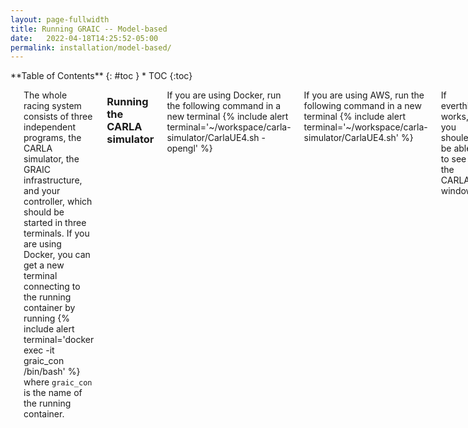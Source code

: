 ```yaml
---
layout: page-fullwidth
title: Running GRAIC -- Model-based
date:   2022-04-18T14:25:52-05:00
permalink: installation/model-based/
---
```

<div class="row">
<div class="medium-4 medium-push-8 columns" markdown="1">
<div class="panel radius" markdown="1">
**Table of Contents**
{: #toc }
*  TOC
{:toc}
</div>
</div><!-- /.medium-4.columns -->



<div class="medium-8 medium-pull-4 columns" markdown="1">

---   
The whole racing system consists of three independent programs, the CARLA simulator, the GRAIC infrastructure, and your controller, which should be started in three terminals. If you are using Docker, you can get a new terminal connecting to the running container by running
{% include alert terminal='docker exec -it graic_con /bin/bash' %}
where `graic_con` is the name of the running container.

### Running the CARLA simulator
If you are using Docker, run the following command in a new terminal
{% include alert terminal='~/workspace/carla-simulator/CarlaUE4.sh -opengl' %}

If you are using AWS, run the following command in a new terminal
{% include alert terminal='~/workspace/carla-simulator/CarlaUE4.sh' %}

If everthing works, you shoule be able to see the CARLA window.

### Running the GRAIC infrastructure with model based vehicles
First, you need to switch to the model-based branch.
{% include alert terminal='cd /home/carla/workspace/graic-workspace/src && git checkout feat_model_based' %}

Then, run the following command
{% include alert terminal='. ~/workspace/graic-workspace/devel/setup.bash' %}
{% include alert terminal='roslaunch graic_core graic_single.launch synchronous_mode_wait_for_vehicle_control_command:=False' %}

### Running the baseline Controller
This procedure is the same as running model free baseline. However, please note that the baseline controller we offered is only tuned for model-free vehicles, so it might now work so well with model-based vehicles.

### Driving with manual control for fun
When the pygame window pops up, press b and then you should be able to drive using wasd.

</div>
